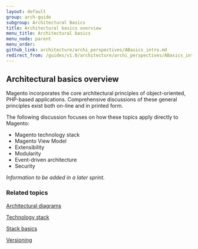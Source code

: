 ```yaml
---
layout: default
group: arch-guide
subgroup: Architectural Basics
title: Architectural basics overview
menu_title: Architectural basics
menu_node: parent
menu_order: 
github_link: architecture/archi_perspectives/ABasics_intro.md
redirect_from: /guides/v1.0/architecture/archi_perspectives/ABasics_intro.html
---
```



<h2>Architectural basics overview</h2>

Magento incorporates the core architectural principles of object-oriented, PHP-based applications. Comprehensive discussions of these general principles exist both on-line and in printed form. 

The following discussion focuses on how these topics apply directly to Magento:

* Magento technology stack
* Magento View Model
* Extensibility
* Modularity
* Event-driven architecture
* Security



<i>Information to be added in a later sprint.</i>





<h3>Related topics</h3>

<a href="{{ site.gdeurl }}architecture/archi_perspectives/arch_diagrams.html">Architectural diagrams</a>

<a href="{{ site.gdeurl }}architecture/tech-stack.html">Technology stack</a>

<a href="{{ site.gdeurl }}architecture/stack-basics.html">Stack basics</a>



<a href="{{ site.gdeurl }}architecture/versioning.html">Versioning</a>

